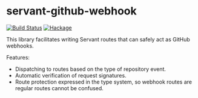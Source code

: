 servant-github-webhook
======================

[![Build Status][badge-travis]][travis]
[![Hackage][badge-hackage]][hackage]

This library facilitates writing Servant routes that can safely act as GitHub
webhooks.

Features:

  * Dispatching to routes based on the type of repository event.
  * Automatic verification of request signatures.
  * Route protection expressed in the type system, so webhook routes are
    regular routes cannot be confused.

[hackage]: https://hackage.haskell.com/package/servant-github-webhook
[badge-hackage]: https://img.shields.io/hackage/v/servant-github-webhook.svg
[travis]: https://travis-ci.org/tsani/servant-github-webhook?branch=master
[badge-travis]: https://travis-ci.org/tsani/servant-github-webhook.svg?branch=master
